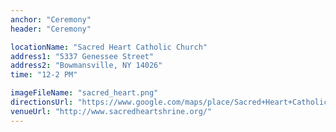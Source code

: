 ```yaml
---
anchor: "Ceremony"
header: "Ceremony"

locationName: "Sacred Heart Catholic Church"
address1: "5337 Genessee Street"
address2: "Bowmansville, NY 14026"
time: "12-2 PM"

imageFileName: "sacred_heart.png"
directionsUrl: "https://www.google.com/maps/place/Sacred+Heart+Catholic+Church/@42.9420729,-78.6843157,17z/data=!3m1!4b1!4m6!3m5!1s0x89d37515159a44fd:0xe9ceba1508a79c73!8m2!3d42.9420729!4d-78.6817408!16s%2Fg%2F1tf08n6s?entry=ttu"
venueUrl: "http://www.sacredheartshrine.org/"
---
```


